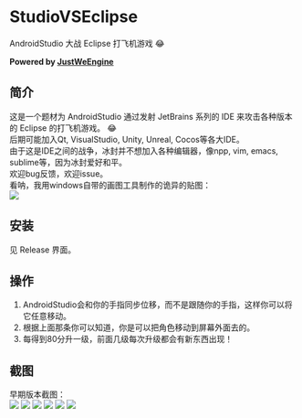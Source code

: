 # StudioVSEclipse
AndroidStudio 大战 Eclipse 打飞机游戏 :joy:


**Powered by [JustWeEngine](https://github.com/lfkdsk/JustWeEngine)**

## 简介
这是一个题材为 AndroidStudio 通过发射 JetBrains 系列的 IDE 来攻击各种版本的 Eclipse 的打飞机游戏。 :joy:<br/>
后期可能加入Qt, VisualStudio, Unity, Unreal, Cocos等各大IDE。<br/>
由于这是IDE之间的战争，冰封并不想加入各种编辑器，像npp, vim, emacs, sublime等，因为冰封爱好和平。<br/>
欢迎bug反馈，欢迎issue。<br/>
看呐，我用windows自带的画图工具制作的诡异的贴图：<br/>
![](./app/src/main/assets/pic/as.png)

## 安装
见 Release 界面。


## 操作
1. AndroidStudio会和你的手指同步位移，而不是跟随你的手指，这样你可以将它任意移动。
1. 根据上面那条你可以知道，你是可以把角色移动到屏幕外面去的。
1. 每得到80分升一级，前面几级每次升级都会有新东西出现！


## 截图
早期版本截图：<br/>
![](./1.png)
![](./2.png)
![](./3.png)
![](./4.png)
![](./5.png)
![](./6.png)
